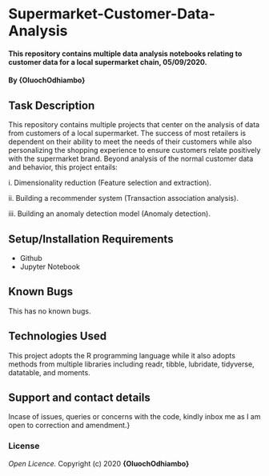 # Supermarket-Customer-Data-Analysis
#### This repository contains multiple data analysis notebooks relating to customer data for a local supermarket chain, 05/09/2020.
#### By **{OluochOdhiambo}**
## Task Description
This repository contains multiple projects that center on the analysis of data from customers of a local supermarket. The success of most retailers is dependent on their ability to meet the needs of their 
customers while also personalizing the shopping experience to ensure customers relate positively with the  supermarket brand. Beyond analysis of the normal customer data and behavior, this project entails:

i. Dimensionality reduction (Feature selection and extraction).

ii. Building a recommender system (Transaction association analysis).

iii. Building an anomaly detection model (Anomaly detection).

## Setup/Installation Requirements
* Github
* Jupyter Notebook

## Known Bugs
This has no known bugs.
## Technologies Used
This project adopts the R programming language while it also adopts methods from multiple libraries including readr, tibble, lubridate, tidyverse, datatable, and moments.
## Support and contact details
Incase of issues, queries or concerns with the code, kindly inbox me as I am open to correction and amendment.}
### License
*Open Licence.*
Copyright (c) 2020 **{OluochOdhiambo}**

